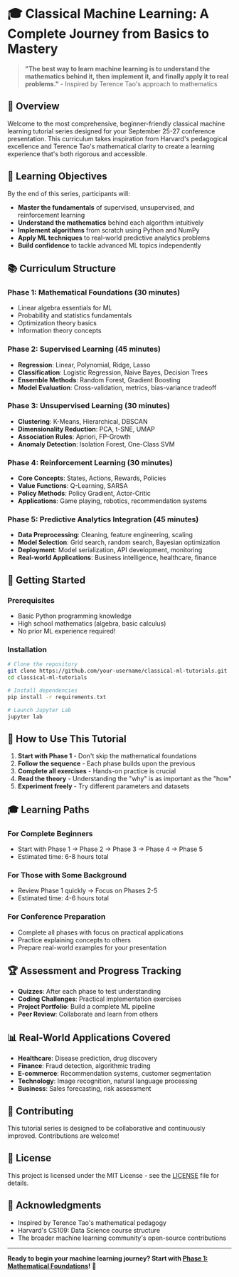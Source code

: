 # 🎓 Classical Machine Learning: A Complete Journey from Basics to Mastery

> **"The best way to learn machine learning is to understand the mathematics behind it, then implement it, and finally apply it to real problems."** - Inspired by Terence Tao's approach to mathematics

## 🌟 Overview

Welcome to the most comprehensive, beginner-friendly classical machine learning tutorial series designed for your September 25-27 conference presentation. This curriculum takes inspiration from Harvard's pedagogical excellence and Terence Tao's mathematical clarity to create a learning experience that's both rigorous and accessible.

## 🎯 Learning Objectives

By the end of this series, participants will:
- **Master the fundamentals** of supervised, unsupervised, and reinforcement learning
- **Understand the mathematics** behind each algorithm intuitively
- **Implement algorithms** from scratch using Python and NumPy
- **Apply ML techniques** to real-world predictive analytics problems
- **Build confidence** to tackle advanced ML topics independently

## 📚 Curriculum Structure

### **Phase 1: Mathematical Foundations** (30 minutes)
- Linear algebra essentials for ML
- Probability and statistics fundamentals
- Optimization theory basics
- Information theory concepts

### **Phase 2: Supervised Learning** (45 minutes)
- **Regression**: Linear, Polynomial, Ridge, Lasso
- **Classification**: Logistic Regression, Naive Bayes, Decision Trees
- **Ensemble Methods**: Random Forest, Gradient Boosting
- **Model Evaluation**: Cross-validation, metrics, bias-variance tradeoff

### **Phase 3: Unsupervised Learning** (30 minutes)
- **Clustering**: K-Means, Hierarchical, DBSCAN
- **Dimensionality Reduction**: PCA, t-SNE, UMAP
- **Association Rules**: Apriori, FP-Growth
- **Anomaly Detection**: Isolation Forest, One-Class SVM

### **Phase 4: Reinforcement Learning** (30 minutes)
- **Core Concepts**: States, Actions, Rewards, Policies
- **Value Functions**: Q-Learning, SARSA
- **Policy Methods**: Policy Gradient, Actor-Critic
- **Applications**: Game playing, robotics, recommendation systems

### **Phase 5: Predictive Analytics Integration** (45 minutes)
- **Data Preprocessing**: Cleaning, feature engineering, scaling
- **Model Selection**: Grid search, random search, Bayesian optimization
- **Deployment**: Model serialization, API development, monitoring
- **Real-world Applications**: Business intelligence, healthcare, finance

## 🚀 Getting Started

### Prerequisites
- Basic Python programming knowledge
- High school mathematics (algebra, basic calculus)
- No prior ML experience required!

### Installation
```bash
# Clone the repository
git clone https://github.com/your-username/classical-ml-tutorials.git
cd classical-ml-tutorials

# Install dependencies
pip install -r requirements.txt

# Launch Jupyter Lab
jupyter lab
```

## 📖 How to Use This Tutorial

1. **Start with Phase 1** - Don't skip the mathematical foundations
2. **Follow the sequence** - Each phase builds upon the previous
3. **Complete all exercises** - Hands-on practice is crucial
4. **Read the theory** - Understanding the "why" is as important as the "how"
5. **Experiment freely** - Try different parameters and datasets

## 🎓 Learning Paths

### **For Complete Beginners**
- Start with Phase 1 → Phase 2 → Phase 3 → Phase 4 → Phase 5
- Estimated time: 6-8 hours total

### **For Those with Some Background**
- Review Phase 1 quickly → Focus on Phases 2-5
- Estimated time: 4-6 hours total

### **For Conference Preparation**
- Complete all phases with focus on practical applications
- Practice explaining concepts to others
- Prepare real-world examples for your presentation

## 🏆 Assessment and Progress Tracking

- **Quizzes**: After each phase to test understanding
- **Coding Challenges**: Practical implementation exercises
- **Project Portfolio**: Build a complete ML pipeline
- **Peer Review**: Collaborate and learn from others

## 📊 Real-World Applications Covered

- **Healthcare**: Disease prediction, drug discovery
- **Finance**: Fraud detection, algorithmic trading
- **E-commerce**: Recommendation systems, customer segmentation
- **Technology**: Image recognition, natural language processing
- **Business**: Sales forecasting, risk assessment

## 🤝 Contributing

This tutorial series is designed to be collaborative and continuously improved. Contributions are welcome!

## 📄 License

This project is licensed under the MIT License - see the [LICENSE](LICENSE) file for details.

## 🙏 Acknowledgments

- Inspired by Terence Tao's mathematical pedagogy
- Harvard's CS109: Data Science course structure
- The broader machine learning community's open-source contributions

---

**Ready to begin your machine learning journey? Start with [Phase 1: Mathematical Foundations](01_mathematical_foundations/README.md)!** 🚀
